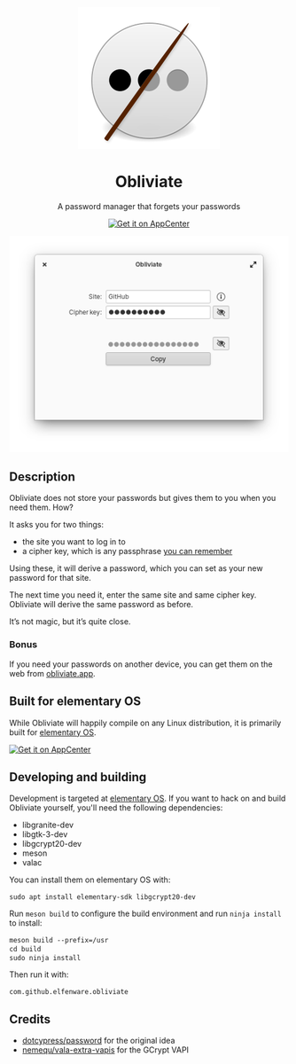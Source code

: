 <p align="center">
   <img src="data/icons/128/com.github.elfenware.obliviate.svg" alt="Icon" />
</p>

<h1 align="center">Obliviate</h1>
<p align="center">A password manager that forgets your passwords</p>

<p align="center">
  <a href="https://appcenter.elementary.io/com.github.elfenware.obliviate"><img src="https://appcenter.elementary.io/badge.svg" alt="Get it on AppCenter" /></a>
</p>

<p align="center">
  <img src="data/window-screenshot.png" alt="Screenshot">
</p>

## Description

Obliviate does not store your passwords but gives them to you when you need them. How?

It asks you for two things:

- the site you want to log in to
- a cipher key, which is any passphrase <a href="https://xkcd.com/936/" target="_blank">you can remember</a>

Using these, it will derive a password, which you can set as your new password for that site.

The next time you need it, enter the same site and same cipher key. Obliviate will derive the same password as before.

It’s not magic, but it’s quite close.

### Bonus

If you need your passwords on another device, you can get them on the web from [obliviate.app](https://obliviate.app/).

## Built for elementary OS

While Obliviate will happily compile on any Linux distribution, it is primarily
built for [elementary OS].

[![Get it on AppCenter](https://appcenter.elementary.io/badge.svg)][appcenter]

## Developing and building

Development is targeted at [elementary OS]. If you want to hack on and
build Obliviate yourself, you'll need the following dependencies:

- libgranite-dev
- libgtk-3-dev
- libgcrypt20-dev
- meson
- valac

You can install them on elementary OS with:

```shell
sudo apt install elementary-sdk libgcrypt20-dev
```

Run `meson build` to configure the build environment and run `ninja install`
to install:

```shell
meson build --prefix=/usr
cd build
sudo ninja install
```

Then run it with:

```shell
com.github.elfenware.obliviate
```

[elementary os]: https://elementary.io
[appcenter]: https://appcenter.elementary.io/com.github.elfenware.obliviate

## Credits

- [dotcypress/password](https://github.com/dotcypress/password) for the original idea
- [nemequ/vala-extra-vapis](https://github.com/nemequ/vala-extra-vapis) for the GCrypt VAPI
